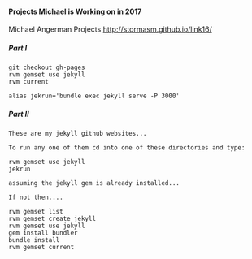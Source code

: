#### Projects Michael is Working on in 2017

Michael Angerman Projects
http://stormasm.github.io/link16/

##### Part I

```
git checkout gh-pages
rvm gemset use jekyll
rvm current

alias jekrun='bundle exec jekyll serve -P 3000'
```

##### Part II

```
These are my jekyll github websites...

To run any one of them cd into one of these directories and type:

rvm gemset use jekyll
jekrun

assuming the jekyll gem is already installed...

If not then....

rvm gemset list
rvm gemset create jekyll
rvm gemset use jekyll
gem install bundler
bundle install
rvm gemset current
```
